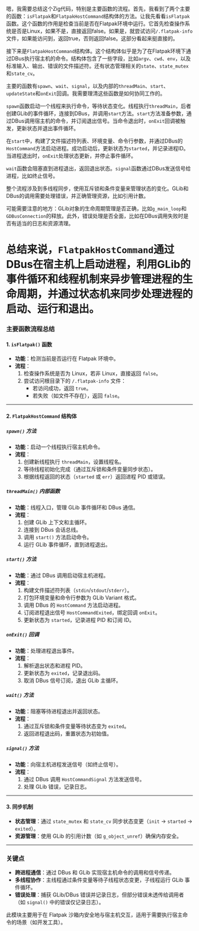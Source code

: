 嗯，我需要总结这个Zig代码，特别是主要函数的流程。首先，我看到了两个主要的函数：`isFlatpak`和`FlatpakHostCommand`结构体的方法。让我先看看`isFlatpak`函数。这个函数的作用是检查当前是否在Flatpak环境中运行。它首先检查操作系统是否是Linux，如果不是，直接返回false。如果是，就尝试访问`/.flatpak-info`文件，如果能访问到，返回true，否则返回false。这部分看起来挺直接的。

接下来是`FlatpakHostCommand`结构体。这个结构体似乎是为了在Flatpak环境下通过DBus执行宿主机的命令。结构体包含了一些字段，比如`argv`、`cwd`、`env`，以及标准输入、输出、错误的文件描述符。还有状态管理相关的`state`、`state_mutex`和`state_cv`。

主要的函数有`spawn`、`wait`、`signal`，以及内部的`threadMain`、`start`、`updateState`和`onExit`回调。我需要理清这些函数是如何协同工作的。

`spawn`函数启动一个线程来执行命令，等待状态变化。线程执行`threadMain`，后者创建GLib的事件循环，连接到DBus，并调用`start`方法。`start`方法准备参数，通过DBus调用宿主机的命令，并订阅退出信号。当命令退出时，`onExit`回调被触发，更新状态并退出事件循环。

在`start`中，构建了文件描述符列表、环境变量、命令行参数，并通过DBus的`HostCommand`方法启动进程。成功启动后，更新状态为`started`，并记录进程ID。当进程退出时，`onExit`处理状态更新，并停止事件循环。

`wait`函数会阻塞直到进程退出，返回退出状态。`signal`函数通过DBus发送信号给进程，比如终止信号。

整个流程涉及到多线程同步，使用互斥锁和条件变量来管理状态的变化。GLib和DBus的调用需要处理错误，并正确管理资源，比如引用计数。

可能需要注意的地方：GLib对象的生命周期管理是否正确，比如`g_main_loop`和`GDBusConnection`的释放。此外，错误处理是否全面，比如在DBus调用失败时是否有适当的日志和资源清理。

总结来说，`FlatpakHostCommand`通过DBus在宿主机上启动进程，利用GLib的事件循环和线程机制来异步管理进程的生命周期，并通过状态机来同步处理进程的启动、运行和退出。
================================================
### 主要函数流程总结

#### 1. **`isFlatpak()` 函数**
- **功能**：检测当前是否运行在 Flatpak 环境中。
- **流程**：
  1. 检查操作系统是否为 Linux，若非 Linux，直接返回 `false`。
  2. 尝试访问根目录下的 `/.flatpak-info` 文件：
     - 若访问成功，返回 `true`。
     - 若失败（如文件不存在），返回 `false`。

---

#### 2. **`FlatpakHostCommand` 结构体**
##### **`spawn()` 方法**
- **功能**：启动一个线程执行宿主机命令。
- **流程**：
  1. 创建新线程执行 `threadMain`，设置线程名。
  2. 等待线程初始化完成（通过互斥锁和条件变量同步状态）。
  3. 根据线程返回的状态（`started` 或 `err`）返回进程 PID 或错误。

##### **`threadMain()` 内部函数**
- **功能**：线程入口，管理 GLib 事件循环和 DBus 通信。
- **流程**：
  1. 创建 GLib 上下文和主循环。
  2. 连接到 DBus 会话总线。
  3. 调用 `start()` 方法启动命令。
  4. 运行 GLib 事件循环，直到进程退出。

##### **`start()` 方法**
- **功能**：通过 DBus 调用启动宿主机进程。
- **流程**：
  1. 构建文件描述符列表（`stdin`/`stdout`/`stderr`）。
  2. 打包环境变量和命令行参数为 GLib Variant 格式。
  3. 调用 DBus 的 `HostCommand` 方法启动进程。
  4. 订阅进程退出信号 `HostCommandExited`，绑定回调 `onExit`。
  5. 更新状态为 `started`，记录进程 PID 和订阅 ID。

##### **`onExit()` 回调**
- **功能**：处理进程退出事件。
- **流程**：
  1. 解析退出状态和进程 PID。
  2. 更新状态为 `exited`，记录退出码。
  3. 取消 DBus 信号订阅，退出 GLib 主循环。

##### **`wait()` 方法**
- **功能**：阻塞等待进程退出并返回状态。
- **流程**：
  1. 通过互斥锁和条件变量等待状态变为 `exited`。
  2. 返回进程退出码，重置状态为初始值。

##### **`signal()` 方法**
- **功能**：向宿主机进程发送信号（如终止信号）。
- **流程**：
  1. 通过 DBus 调用 `HostCommandSignal` 方法发送信号。
  2. 处理 GLib 错误，记录日志。

---

#### 3. **同步机制**
- **状态管理**：通过 `state_mutex` 和 `state_cv` 同步状态变更（`init` → `started` → `exited`）。
- **资源管理**：使用 GLib 的引用计数（如 `g_object_unref`）确保内存安全。

---

### 关键点
- **跨进程通信**：通过 DBus 和 GLib 实现宿主机命令的调用和信号传递。
- **多线程协作**：主线程通过条件变量等待子线程状态变更，子线程运行 GLib 事件循环。
- **错误处理**：捕获 GLib/DBus 错误并记录日志，但部分错误未透传给调用者（如 `signal()` 中的错误仅记录日志）。

此模块主要用于在 Flatpak 沙箱内安全地与宿主机交互，适用于需要执行宿主命令的场景（如开发工具）。